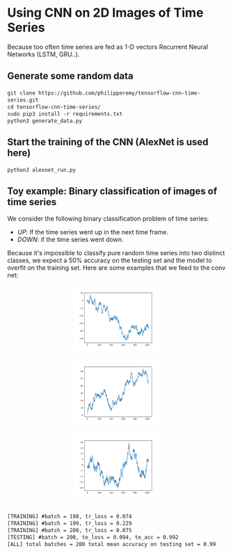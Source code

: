 # Using CNN on 2D Images of Time Series
Because too often time series are fed as 1-D vectors Recurrent Neural Networks (LSTM, GRU..).

## Generate some random data
```
git clone https://github.com/philipperemy/tensorflow-cnn-time-series.git
cd tensorflow-cnn-time-series/
sudo pip3 install -r requirements.txt
python3 generate_data.py
```

## Start the training of the CNN (AlexNet is used here)
```
python3 alexnet_run.py
```

## Toy example: Binary classification of images of time series

We consider the following binary classification problem of time series:
- *UP*: If the time series went up in the next time frame.
- *DOWN*: if the time series went down.

Because it's impossible to classify pure random time series into two distinct classes, we expect a 50% accuracy on the testing set and the model to overfit on the training set. Here are some examples that we feed to the conv net:

<div align="center">
  <img src="fig/1.png" width="200"><br><br>
</div>

<div align="center">
  <img src="fig/2.png" width="200"><br><br>
</div>

<div align="center">
  <img src="fig/3.png" width="200"><br><br>
</div>

```
[TRAINING] #batch = 198, tr_loss = 0.074
[TRAINING] #batch = 199, tr_loss = 0.229
[TRAINING] #batch = 200, tr_loss = 0.075
[TESTING] #batch = 200, te_loss = 0.094, te_acc = 0.992
[ALL] total batches = 200 total mean accuracy on testing set = 0.99
```
